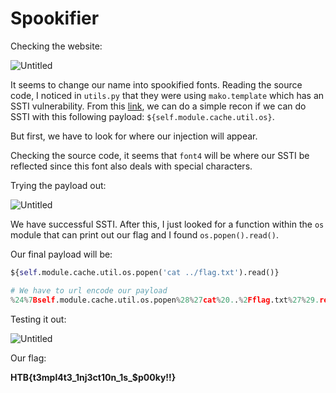 # Spookifier

Checking the website:

![Untitled](Spookifier%20801b5647d1c3423992e361448e900c3a/Untitled.png)

It seems to change our name into spookified fonts. Reading the source code, I noticed in `utils.py` that they were using `mako.template` which has an SSTI vulnerability. From this [link](https://podalirius.net/en/articles/python-context-free-payloads-in-mako-templates/), we can do a simple recon if we can do SSTI with this following payload: `${self.module.cache.util.os}`.

But first, we have to look for where our injection will appear.

Checking the source code, it seems that `font4` will be where our SSTI be reflected since this font also deals with special characters.

Trying the payload out:

![Untitled](Spookifier%20801b5647d1c3423992e361448e900c3a/Untitled%201.png)

We have successful SSTI. After this, I just looked for a function within the `os` module that can print out our flag and I found `os.popen().read()`.

Our final payload will be:

```python
${self.module.cache.util.os.popen('cat ../flag.txt').read()} 

# We have to url encode our payload
%24%7Bself.module.cache.util.os.popen%28%27cat%20..%2Fflag.txt%27%29.read%28%29%7D
```

Testing it out:

![Untitled](Spookifier%20801b5647d1c3423992e361448e900c3a/Untitled%202.png)

Our flag:

**HTB{t3mpl4t3_1nj3ct10n_1s_$p00ky!!}**